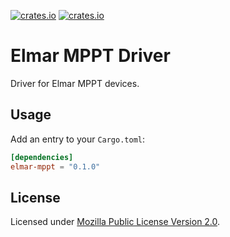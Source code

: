 [![crates.io](https://img.shields.io/crates/v/elmar-mppt.svg)](https://crates.io/crates/elmar-mppt)
[![crates.io](https://img.shields.io/crates/d/elmar-mppt.svg)](https://crates.io/crates/elmar-mppt)

# Elmar MPPT Driver

Driver for Elmar MPPT devices.

## Usage

Add an entry to your `Cargo.toml`:

```toml
[dependencies]
elmar-mppt = "0.1.0"
```

## License

Licensed under [Mozilla Public License Version 2.0](https://www.mozilla.org/en-US/MPL/2.0/).
